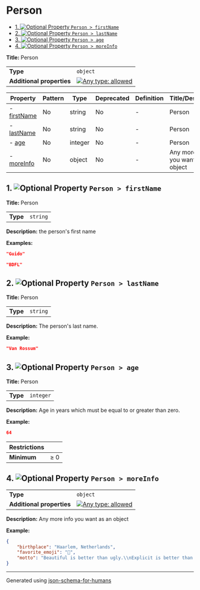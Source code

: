 # Person

- [1. ![Optional](https://img.shields.io/badge/Optional-yellow) Property `Person > firstName`](#firstName)
- [2. ![Optional](https://img.shields.io/badge/Optional-yellow) Property `Person > lastName`](#lastName)
- [3. ![Optional](https://img.shields.io/badge/Optional-yellow) Property `Person > age`](#age)
- [4. ![Optional](https://img.shields.io/badge/Optional-yellow) Property `Person > moreInfo`](#moreInfo)

**Title:** Person

|                           |                                                                                                                                   |
| ------------------------- | --------------------------------------------------------------------------------------------------------------------------------- |
| **Type**                  | `object`                                                                                                                          |
| **Additional properties** | [![Any type: allowed](https://img.shields.io/badge/Any%20type-allowed-green)](# "Additional Properties of any type are allowed.") |

| Property                   | Pattern | Type    | Deprecated | Definition | Title/Description                   |
| -------------------------- | ------- | ------- | ---------- | ---------- | ----------------------------------- |
| - [firstName](#firstName ) | No      | string  | No         | -          | Person                              |
| - [lastName](#lastName )   | No      | string  | No         | -          | Person                              |
| - [age](#age )             | No      | integer | No         | -          | Person                              |
| - [moreInfo](#moreInfo )   | No      | object  | No         | -          | Any more info you want as an object |

## <a name="firstName"></a>1. ![Optional](https://img.shields.io/badge/Optional-yellow) Property `Person > firstName`

**Title:** Person

|          |          |
| -------- | -------- |
| **Type** | `string` |

**Description:** the person's first name

**Examples:**

```json
"Guido"
```

```json
"BDFL"
```

## <a name="lastName"></a>2. ![Optional](https://img.shields.io/badge/Optional-yellow) Property `Person > lastName`

**Title:** Person

|          |          |
| -------- | -------- |
| **Type** | `string` |

**Description:** The person's last name.

**Example:**

```json
"Van Rossum"
```

## <a name="age"></a>3. ![Optional](https://img.shields.io/badge/Optional-yellow) Property `Person > age`

**Title:** Person

|          |           |
| -------- | --------- |
| **Type** | `integer` |

**Description:** Age in years which must be equal to or greater than zero.

**Example:**

```json
64
```

| Restrictions |        |
| ------------ | ------ |
| **Minimum**  | &ge; 0 |

## <a name="moreInfo"></a>4. ![Optional](https://img.shields.io/badge/Optional-yellow) Property `Person > moreInfo`

|                           |                                                                                                                                   |
| ------------------------- | --------------------------------------------------------------------------------------------------------------------------------- |
| **Type**                  | `object`                                                                                                                          |
| **Additional properties** | [![Any type: allowed](https://img.shields.io/badge/Any%20type-allowed-green)](# "Additional Properties of any type are allowed.") |

**Description:** Any more info you want as an object

**Example:**

```json
{
    "birthplace": "Haarlem, Netherlands",
    "favorite_emoji": "🐍",
    "motto": "Beautiful is better than ugly.\\nExplicit is better than implicit.\\nSimple is better than complex.\\nComplex is better than complicated.\\nFlat is better than nested.\\nSparse is better than dense.\\nReadability counts.\\nSpecial cases aren't special enough to break the rules.\\nAlthough practicality beats purity.\\nErrors should never pass silently.\\nUnless explicitly silenced.\\nIn the face of ambiguity, refuse the temptation to guess.\\nThere should be one-- and preferably only one --obvious way to do it.\\nAlthough that way may not be obvious at first unless you're Dutch.\\nNow is better than never.\\nAlthough never is often better than *right* now.\\nIf the implementation is hard to explain, it's a bad idea.\\nIf the implementation is easy to explain, it may be a good idea.\\nNamespaces are one honking great idea -- let's do more of those!"
}
```

----------------------------------------------------------------------------------------------------------------------------
Generated using [json-schema-for-humans](https://github.com/coveooss/json-schema-for-humans)
